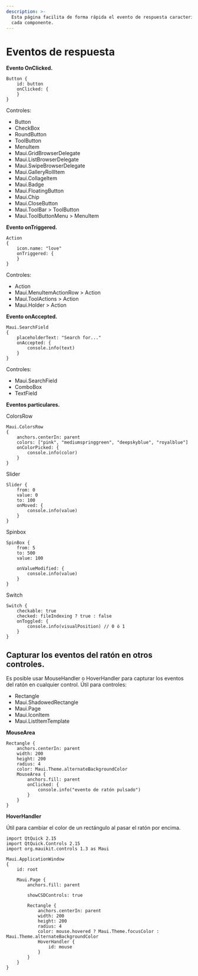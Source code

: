 ```yaml
---
description: >-
  Esta página facilita de forma rápida el evento de respuesta característico de
  cada componente.
---
```


# Eventos de respuesta

**Evento OnClicked.**

```
Button {
    id: button
    onClicked: {
    }
}
```

Controles:

* Button
* CheckBox
* RoundButton
* ToolButton
* MenuItem
* Maui.GridBrowserDelegate
* Maui.ListBrowserDelegate
* Maui.SwipeBrowserDelegate
* Maui.GalleryRollItem
* Maui.CollageItem
* Maui.Badge
* Maui.FloatingButton
* Maui.Chip
* Maui.CloseButton
* Maui.ToolBar > ToolButton
* Maui.ToolButtonMenu > MenuItem

**Evento onTriggered.**

```
Action
{
    icon.name: "love"
    onTriggered: {
    }
}
```

Controles:

* Action
* Maui.MenuItemActionRow > Action
* Maui.ToolActions > Action
* Maui.Holder > Action

**Evento onAccepted.**

```
Maui.SearchField
{
    placeholderText: "Search for..."
    onAccepted: {
        console.info(text)
    }
}
```

Controles:

* Maui.SearchField
* ComboBox
* TextField

**Eventos particulares.**

ColorsRow

```
Maui.ColorsRow
{
    anchors.centerIn: parent
    colors: ["pink", "mediumspringgreen", "deepskyblue", "royalblue"]
    onColorPicked: {
        console.info(color)
    }
}

```

Slider

```
Slider {
    from: 0
    value: 0
    to: 100
    onMoved: {
        console.info(value)
    }
}
```

Spinbox

```
SpinBox {
    from: 5
    to: 500
    value: 100

    onValueModified: {
        console.info(value)
    }
}
```

Switch

```
Switch {
    checkable: true
    checked: fileIndexing ? true : false
    onToggled: {
        console.info(visualPosition) // 0 ó 1
    }
}
```

## Capturar los eventos del ratón en otros controles.

Es posible usar MouseHandler o HoverHandler para capturar los eventos del ratón en cualquier control. Útil para controles:

* Rectangle
* Maui.ShadowedRectangle
* Maui.Page
* Maui.IconItem
* Maui.ListItemTemplate

**MouseArea**

```
Rectangle {
    anchors.centerIn: parent
    width: 200
    height: 200
    radius: 4
    color: Maui.Theme.alternateBackgroundColor
    MouseArea {
        anchors.fill: parent
        onClicked: {
            console.info("evento de ratón pulsado")
        }
    }
}
```

**HoverHandler**

Útil para cambiar el color de un rectángulo al pasar el ratón por encima.

```
import QtQuick 2.15
import QtQuick.Controls 2.15
import org.mauikit.controls 1.3 as Maui

Maui.ApplicationWindow
{
    id: root

    Maui.Page {
        anchors.fill: parent

        showCSDControls: true

        Rectangle {
            anchors.centerIn: parent
            width: 200
            height: 200
            radius: 4
            color: mouse.hovered ? Maui.Theme.focusColor : Maui.Theme.alternateBackgroundColor
            HoverHandler {
                id: mouse
            }
        }
    }
}

```
